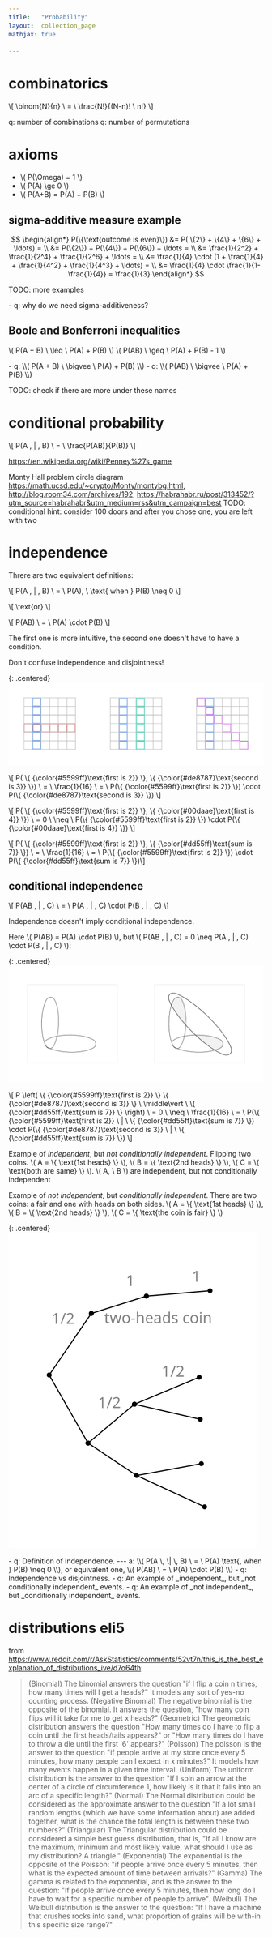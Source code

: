 ```yaml
---
title:   "Probability"
layout:  collection_page
mathjax: true

---
```


# combinatorics

\\[ \binom{N}{n} \ = \ \frac{N!}{(N-n)! \ n!} \\]


q: number of combinations
q: number of permutations

# axioms

- \\( P(\Omega) = 1 \\)
- \\( P(A) \ge 0 \\)
- \\( P(A+B) = P(A) + P(B) \\)

## sigma-additive measure example

$$
\begin{align*}
P(\{\text{outcome is even}\}) &= P( \{2\} + \{4\} + \{6\} + \ldots) = \\
&= P(\{2\}) + P(\{4\}) + P(\{6\}) + \ldots = \\
&= \frac{1}{2^2} + \frac{1}{2^4} + \frac{1}{2^6} + \ldots = \\ 
&= \frac{1}{4} \cdot (1 + \frac{1}{4} + \frac{1}{4^2} + \frac{1}{4^3} + \ldots) = \\ 
&= \frac{1}{4} \cdot \frac{1}{1-\frac{1}{4}} = \frac{1}{3}
\end{align*}
$$

TODO: more examples


<div class="ryctoic-questions" markdown="1">
- q: why do we need sigma-additiveness?
</div>


## Boole and Bonferroni inequalities

\\( P(A + B) \ \leq \ P(A) + P(B) \\)
\\( P(AB) \ \geq \ P(A) + P(B) - 1 \\)

<div class="ryctoic-questions" markdown="1">
- q: \\( P(A + B) \ \bigvee \ P(A) + P(B) \\)
- q: \\( P(AB) \ \bigvee \ P(A) + P(B) \\)
</div>

TODO: check if there are more under these names

# conditional probability

\\[ P(A \, \| \, B) \ = \ \frac{P(AB)}{P(B)} \\]

<https://en.wikipedia.org/wiki/Penney%27s_game>

Monty Hall problem circle diagram <https://math.ucsd.edu/~crypto/Monty/montybg.html>, <http://blog.room34.com/archives/192>, <https://habrahabr.ru/post/313452/?utm_source=habrahabr&utm_medium=rss&utm_campaign=best>
TODO: conditional
hint: consider 100 doors and after you chose one, you are left with two

# independence

Threre are two equivalent definitions:

\\[ P(A \, \| \, B) \ = \ P(A), \  \text{ when } P(B) \neq 0 \\]

\\[ \text{or} \\]

\\[ P(AB) \ = \ P(A) \cdot P(B) \\]

The first one is more intuitive, the second one doesn't have to have a condition.

Don't confuse independence and disjointness!

{: .centered}
![probability independence](./images/probability.independence.001.svg)

\\[ P( \\{ {\color{#5599ff}\text{first is 2}} \\}, \\{ {\color{#de8787}\text{second is 3}} \\}) \ = \ \frac{1}{16} \ = \ P(\\{ {\color{#5599ff}\text{first is 2}} \\}) \cdot P(\\{ {\color{#de8787}\text{second is 3}} \\}) \\]

\\[ P( \\{ {\color{#5599ff}\text{first is 2}} \\}, \\{ {\color{#00daae}\text{first is 4}} \\}) \ = 0 \ \neq \ P(\\{ {\color{#5599ff}\text{first is 2}} \\}) \cdot P(\\{ {\color{#00daae}\text{first is 4}} \\}) \\]

\\[ P( \\{ {\color{#5599ff}\text{first is 2}} \\}, \\{ {\color{#dd55ff}\text{sum is 7}} \\}) \ = \ \frac{1}{16} \ = \ P(\\{ {\color{#5599ff}\text{first is 2}} \\}) \cdot P(\\{ {\color{#dd55ff}\text{sum is 7}} \\})\\]


## conditional independence

\\[ P(AB \, \| \, C) \ = \ P(A \, \| \, C) \cdot P(B \, \| \, C) \\]

Independence doesn't imply conditional independence.

Here \\( P(AB) = P(A) \cdot P(B) \\), but \\( P(AB \, \| \, C) = 0 \neq P(A \, \| \, C) \cdot P(B \, \| \, C) \\):

{: .centered}
![conditional independence](./images/probability.conditional_independence.001.svg)

\\[ P \left( \\{ {\color{#5599ff}\text{first is 2}} \\} \\{ {\color{#de8787}\text{second is 3}} \\} \ \middle\vert \ \\{ {\color{#dd55ff}\text{sum is 7}} \\} \right) \ = 0 \ \neq \ \frac{1}{16} \ = \ P(\\{ {\color{#5599ff}\text{first is 2}} \ \| \ \\{ {\color{#dd55ff}\text{sum is 7}} \\}) \cdot P(\\{ {\color{#de8787}\text{second is 3}} \ \| \ \\{ {\color{#dd55ff}\text{sum is 7}} \\}) \\]

Example of _independent_, but _not conditionally independent_. Flipping two coins. \\( A = \\{ \text{1st heads} \\} \\), \\( B = \\{ \text{2nd heads} \\} \\), \\( C = \\{ \text{both are same} \\} \\). \\( A, \ B \\) are independent, but not conditionally independent

Example of _not independent_, but _conditionally independent_. There are two coins: a fair and one with heads on both sides. \\( A = \\{ \text{1st heads} \\} \\), \\( B = \\{ \text{2nd heads} \\} \\), \\( C = \\{ \text{the coin is fair} \\} \\)

{: .centered}
![_not independent_, but _conditionally independent_](./images/probability.conditional_independence.two-heads-coin.001.svg)


<div class="ryctoic-questions" markdown="1">
- q: Definition of independence. --- a: \\( P(A \, \| \, B) \ = \ P(A) \text{, when } P(B) \neq 0 \\), or equivalent one, \\( P(AB) \ = \ P(A) \cdot P(B) \\)
- q: Independence vs disjointness.
- q: An example of _independent_, but _not conditionally independent_ events.
- q: An example of _not independent_, but _conditionally independent_ events.
</div>







# distributions eli5

from <https://www.reddit.com/r/AskStatistics/comments/52vt7n/this_is_the_best_explanation_of_distributions_ive/d7o64th>:

> (Binomial) The binomial answers the question "if I flip a coin n times, how many times will I get a heads?" It models any sort of yes-no counting process.
> (Negative Binomial) The negative binomial is the opposite of the binomial. It answers the question, "how many coin flips will it take for me to get x heads?"
> (Geometric) The geometric distribution answers the question "How many times do I have to flip a coin until the first heads/tails appears?" or "How many times do I have to throw a die until the first '6' appears?"
> (Poisson) The poisson is the answer to the question "if people arrive at my store once every 5 minutes, how many people can I expect in x minutes?" It models how many events happen in a given time interval.
> (Uniform) The uniform distribution is the answer to the question "If I spin an arrow at the center of a circle of circumference 1, how likely is it that it falls into an arc of a specific length?"
> (Normal) The Normal distribution could be considered as the approximate answer to the question "If a lot small random lengths (which we have some information about) are added together, what is the chance the total length is between these two numbers?"
> (Triangular) The Triangular distribution could be considered a simple best guess distribution, that is, "If all I know are the maximum, minimum and most likely value, what should I use as my distribution? A triangle."
> (Exponential) The exponential is the opposite of the Poisson: "if people arrive once every 5 minutes, then what is the expected amount of time between arrivals?"
> (Gamma) The gamma is related to the exponential, and is the answer to the question: "If people arrive once every 5 minutes, then how long do I have to wait for a specific number of people to arrive".
> (Weibull) The Weibull distribution is the answer to the question: "If I have a machine that crushes rocks into sand, what proportion of grains will be with-in this specific size range?"


